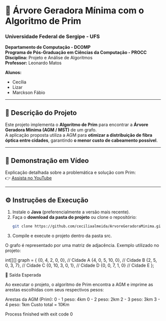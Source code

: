 # 🌳 Árvore Geradora Mínima com o Algoritmo de Prim

### Universidade Federal de Sergipe - UFS  
**Departamento de Computação - DCOMP**  
**Programa de Pós-Graduação em Ciências da Computação - PROCC**  
**Disciplina:** Projeto e Análise de Algoritmos  
**Professor:** Leonardo Matos  

**Alunos:**  
- Cecília  
- Lizar  
- Marckson Fábio  

---

## 📌 Descrição do Projeto
Este projeto implementa o **Algoritmo de Prim** para encontrar a **Árvore Geradora Mínima (AGM / MST)** de um grafo.  
A aplicação proposta utiliza a AGM para **otimizar a distribuição de fibra óptica entre cidades**, garantindo **o menor custo de cabeamento possível**.

---

## 🎥 Demonstração em Vídeo
Explicação detalhada sobre a problemática e solução com Prim:  
👉 [Assista no YouTube](https://youtu.be/j9xW_13kZ6A)

---

## ⚙️ Instruções de Execução
1. Instale o **Java** (preferencialmente a versão mais recente).  
2. Faça o **download da pasta do projeto** ou clone o repositório:  
   ```bash
   git clone https://github.com/ceciliaalmeida/ArvoreGeradoraMinima.git
3. Compile e execute o projeto dentro da pasta src.
   
O grafo é representado por uma matriz de adjacência.
Exemplo utilizado no projeto:

int[][] graph = {
    {0, 4, 2, 0, 0},   // Cidade A
    {4, 0, 5, 10, 0},  // Cidade B
    {2, 5, 0, 3, 7},   // Cidade C
    {0, 10, 3, 0, 1},  // Cidade D
    {0, 0, 7, 1, 0}    // Cidade E
};

🚀 Saída Esperada

Ao executar o projeto, o algoritmo de Prim encontra a AGM e imprime as arestas escolhidas com seus respectivos pesos:

Arestas da AGM (Prim):
0 - 1  peso: 4km
0 - 2  peso: 2km
2 - 3  peso: 3km
3 - 4  peso: 1km
Custo total = 10Km

Process finished with exit code 0
